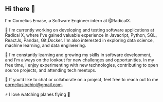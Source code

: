 ## Hi there 👋

I'm Cornelius Emase, a Software Engineer intern at @RadicalX.

🔭 I'm currently working on developing and testing software applications at Radical X, where I've gained valuable experience in Javacript, Python, SQL, ReactJs, Pandas, Git,Docker. I'm also interested in exploring data science, machine learning, and data engineering.

🌱 I'm constantly learning and growing my skills in software development, and I'm always on the lookout for new challenges and opportunities. In my free time, I enjoy experimenting with new technologies, contributing to open source projects, and attending tech meetups.

💬 If you'd like to chat or collaborate on a project, feel free to reach out to me corneliuslochipi@gmail.com.

⚡ I love watching planes flying 🤩
